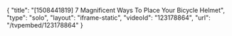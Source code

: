 {
    "title": "[1508441819] 7 Magnificent Ways To Place Your Bicycle Helmet",
    "type": "solo",
    "layout": "iframe-static",
    "videoId": "123178864",
    "url": "\/tvpembed\/123178864"
}